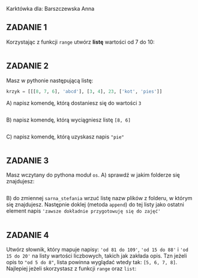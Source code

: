 ﻿Karktówka dla:
Barszczewska Anna


## ZADANIE 1  

Korzystając z funkcji `range` utwórz **listę** wartości od 7 do 10:
```

```

## ZADANIE 2  

Masz w pythonie następującą listę:
```python
krzyk = [[[8, 7, 6], 'abcd'], [3, 4], 23, ['kot', 'pies']]
```
A) napisz komendę, którą dostaniesz się do wartości `3`
```

```

B) napisz komendę, którą wyciągniesz listę `[8, 6]`
```

```

C) napisz komendę, którą uzyskasz napis `"pie"`
```

```

## ZADANIE 3  

Masz wczytany do pythona moduł `os`.
A) sprawdź w jakim folderze się znajdujesz:
```

```

B) do zmiennej `sarna_stefania` wrzuć listę nazw plików z folderu, w
którym się znajdujesz. Następnie doklej (metoda `append`) do tej listy jako ostatni element napis `'zawsze dokładnie przygotowuję się do zajęć'`
```

```

## ZADANIE 4  
  
Utwórz słownik, który mapuje napisy: `'od 81 do 109'`, `'od 15 do 88'` i `'od 15 do 20'` na listy wartości liczbowych, takich jak zakłada opis. Tzn jeżeli opis to `"od 5 do 8"`, lista powinna wyglądać wtedy tak: `[5, 6, 7, 8]`. Najlepiej jeżeli skorzystasz z funkcji `range` oraz `list`:
```

```
